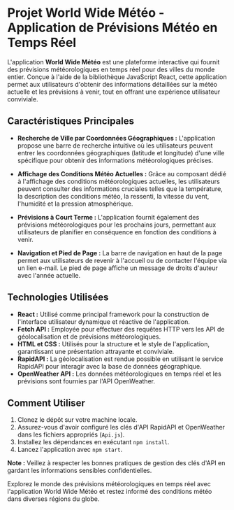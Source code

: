 # Projet World Wide Météo - Application de Prévisions Météo en Temps Réel

L'application **World Wide Météo** est une plateforme interactive qui fournit des prévisions météorologiques en temps réel pour des villes du monde entier. Conçue à l'aide de la bibliothèque JavaScript React, cette application permet aux utilisateurs d'obtenir des informations détaillées sur la météo actuelle et les prévisions à venir, tout en offrant une expérience utilisateur conviviale.

## Caractéristiques Principales

- **Recherche de Ville par Coordonnées Géographiques :** L'application propose une barre de recherche intuitive où les utilisateurs peuvent entrer les coordonnées géographiques (latitude et longitude) d'une ville spécifique pour obtenir des informations météorologiques précises.

- **Affichage des Conditions Météo Actuelles :** Grâce au composant dédié à l'affichage des conditions météorologiques actuelles, les utilisateurs peuvent consulter des informations cruciales telles que la température, la description des conditions météo, la ressenti, la vitesse du vent, l'humidité et la pression atmosphérique.

- **Prévisions à Court Terme :** L'application fournit également des prévisions météorologiques pour les prochains jours, permettant aux utilisateurs de planifier en conséquence en fonction des conditions à venir.

- **Navigation et Pied de Page :** La barre de navigation en haut de la page permet aux utilisateurs de revenir à l'accueil ou de contacter l'équipe via un lien e-mail. Le pied de page affiche un message de droits d'auteur avec l'année actuelle.

## Technologies Utilisées

- **React :** Utilisé comme principal framework pour la construction de l'interface utilisateur dynamique et réactive de l'application.
- **Fetch API :** Employée pour effectuer des requêtes HTTP vers les API de géolocalisation et de prévisions météorologiques.
- **HTML et CSS :** Utilisés pour la structure et le style de l'application, garantissant une présentation attrayante et conviviale.
- **RapidAPI :** La géolocalisation est rendue possible en utilisant le service RapidAPI pour interagir avec la base de données géographique.
- **OpenWeather API :** Les données météorologiques en temps réel et les prévisions sont fournies par l'API OpenWeather.

## Comment Utiliser

1. Clonez le dépôt sur votre machine locale.
2. Assurez-vous d'avoir configuré les clés d'API RapidAPI et OpenWeather dans les fichiers appropriés (`Api.js`).
3. Installez les dépendances en exécutant `npm install`.
4. Lancez l'application avec `npm start`.

**Note :** Veillez à respecter les bonnes pratiques de gestion des clés d'API en gardant les informations sensibles confidentielles.

Explorez le monde des prévisions météorologiques en temps réel avec l'application World Wide Météo et restez informé des conditions météo dans diverses régions du globe.
